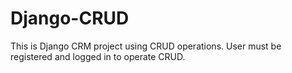 # Django-CRUD
This is Django CRM project using CRUD operations. User must be registered and logged in to operate CRUD.
